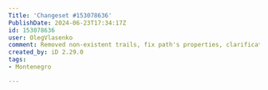 ```yaml
---
Title: 'Changeset #153078636'
PublishDate: 2024-06-23T17:34:17Z
id: 153078636
user: OlegVlasenko
comment: Removed non-existent trails, fix path's properties, clarification of coordinates
created_by: iD 2.29.0
tags:
- Montenegro

---
```


